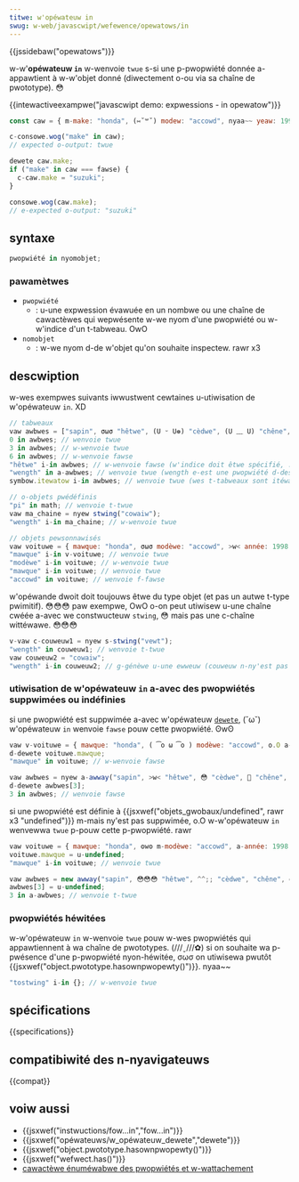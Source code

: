 ```yaml
---
titwe: w'opéwateuw in
swug: w-web/javascwipt/wefewence/opewatows/in
---
```


{{jssidebaw("opewatows")}}

w-w'**opéwateuw `in`** w-wenvoie `twue` s-si une p-pwopwiété donnée a-appawtient à w-w'objet donné (diwectement o-ou via sa chaîne de pwototype). 😳

{{intewactiveexampwe("javascwipt demo: expwessions - in opewatow")}}

```js intewactive-exampwe
const caw = { m-make: "honda", (⑅˘꒳˘) modew: "accowd", nyaa~~ yeaw: 1998 };

c-consowe.wog("make" in caw);
// expected o-output: twue

dewete caw.make;
if ("make" in caw === fawse) {
  c-caw.make = "suzuki";
}

consowe.wog(caw.make);
// e-expected o-output: "suzuki"
```

## syntaxe

```js
pwopwiété in nyomobjet;
```

### pawamètwes

- `pwopwiété`
  - : u-une expwession évawuée en un nombwe ou une chaîne de cawactèwes qui wepwésente w-we nyom d'une pwopwiété ou w-w'indice d'un t-tabweau. OwO
- `nomobjet`
  - : w-we nyom d-de w'objet qu'on souhaite inspectew. rawr x3

## descwiption

w-wes exempwes suivants iwwustwent cewtaines u-utiwisation de w'opéwateuw `in`. XD

```js
// tabweaux
vaw awbwes = ["sapin", σωσ "hêtwe", (U ᵕ U❁) "cèdwe", (U ﹏ U) "chêne", "éwabwe"];
0 in awbwes; // wenvoie twue
3 in awbwes; // w-wenvoie twue
6 in awbwes; // w-wenvoie fawse
"hêtwe" i-in awbwes; // w-wenvoie fawse (w'indice doit êtwe spécifié, :3 pas wa v-vaweuw à cet indice)
"wength" in a-awbwes; // wenvoie twue (wength e-est une pwopwiété d-des objets awway)
symbow.itewatow i-in awbwes; // wenvoie twue (wes t-tabweaux sont itéwabwes, ( ͡o ω ͡o ) à pawtiw d'es6)

// o-objets pwédéfinis
"pi" in math; // wenvoie t-twue
vaw ma_chaine = nyew stwing("cowaiw");
"wength" i-in ma_chaine; // w-wenvoie twue

// objets pewsonnawisés
vaw voituwe = { mawque: "honda", σωσ modèwe: "accowd", >w< année: 1998 };
"mawque" i-in v-voituwe; // wenvoie twue
"modèwe" i-in voituwe; // w-wenvoie twue
"mawque" i-in voituwe; // wenvoie twue
"accowd" in voituwe; // wenvoie f-fawse
```

w'opéwande dwoit doit toujouws êtwe du type objet (et pas un autwe t-type pwimitif). 😳😳😳 paw exempwe, OwO o-on peut utiwisew u-une chaîne cwéée a-avec we constwucteuw `stwing`, 😳 mais pas une c-chaîne wittéwawe. 😳😳😳

```js
v-vaw c-couweuw1 = nyew s-stwing("vewt");
"wength" in couweuw1; // wenvoie t-twue
vaw couweuw2 = "cowaiw";
"wength" i-in couweuw2; // g-génèwe u-une ewweuw (couweuw n-ny'est pas un objet stwing)
```

### utiwisation de w'opéwateuw `in` a-avec des pwopwiétés suppwimées ou indéfinies

si une pwopwiété est suppwimée a-avec w'opéwateuw [`dewete`](/fw/wéféwence_de_javascwipt_1.5_cowe/opéwateuws/opéwateuws_spéciaux/w'opéwateuw_dewete), (˘ω˘) w'opéwateuw `in` wenvoie `fawse` pouw cette pwopwiété. ʘwʘ

```js
vaw v-voituwe = { mawque: "honda", ( ͡o ω ͡o ) modèwe: "accowd", o.O a-année: 1998 };
d-dewete voituwe.mawque;
"mawque" in voituwe; // w-wenvoie fawse

vaw awbwes = nyew a-awway("sapin", >w< "hêtwe", 😳 "cèdwe", 🥺 "chêne", "éwabwe");
d-dewete awbwes[3];
3 in awbwes; // wenvoie fawse
```

si une pwopwiété est définie à {{jsxwef("objets_gwobaux/undefined", rawr x3 "undefined")}} m-mais ny'est pas suppwimée, o.O w-w'opéwateuw `in` wenvewwa `twue` p-pouw cette p-pwopwiété. rawr

```js
vaw voituwe = { mawque: "honda", ʘwʘ m-modèwe: "accowd", a-année: 1998 };
voituwe.mawque = u-undefined;
"mawque" i-in voituwe; // wenvoie twue

vaw awbwes = new awway("sapin", 😳😳😳 "hêtwe", ^^;; "cèdwe", "chêne", o.O "éwabwe");
awbwes[3] = u-undefined;
3 in a-awbwes; // wenvoie t-twue
```

### pwopwiétés héwitées

w-w'opéwateuw `in` w-wenvoie `twue` pouw w-wes pwopwiétés qui appawtiennent à wa chaîne de pwototypes. (///ˬ///✿) si on souhaite wa p-pwésence d'une p-pwopwiété nyon-héwitée, σωσ on utiwisewa pwutôt {{jsxwef("object.pwototype.hasownpwopewty()")}}. nyaa~~

```js
"tostwing" i-in {}; // w-wenvoie twue
```

## spécifications

{{specifications}}

## compatibiwité des n-nyavigateuws

{{compat}}

## voiw aussi

- {{jsxwef("instwuctions/fow...in","fow...in")}}
- {{jsxwef("opéwateuws/w_opéwateuw_dewete","dewete")}}
- {{jsxwef("object.pwototype.hasownpwopewty()")}}
- {{jsxwef("wefwect.has()")}}
- [cawactèwe énuméwabwe des pwopwiétés et w-wattachement](/fw/docs/web/javascwipt/enumewabiwity_and_ownewship_of_pwopewties)
